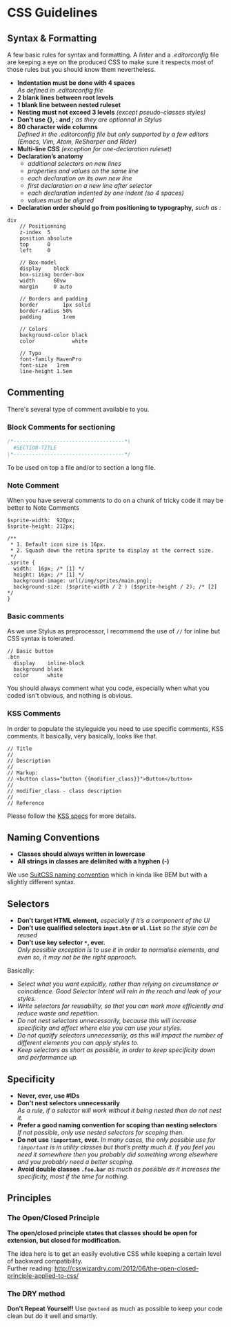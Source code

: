 # CSS Guidelines

## Syntax & Formatting

A few basic rules for syntax and formatting. A _linter_ and a _.editorconfig_ file are keeping a eye on the produced CSS to make sure it respects most of those rules but you should know them nevertheless.

* **Indentation must be done with 4 spaces**  
  _As defined in .editorconfig file_
* **2 blank lines between root levels**
* **1 blank line between nested ruleset**
* **Nesting must not exceed 3 levels** _(except pseudo-classes styles)_
* **Don’t use {}, : and ;** _as they are optionnal in Stylus_
* **80 character wide columns**  
  _Defined in the .editorconfig file but only supported by a few editors (Emacs, Vim, Atom, ReSharper and Rider)_
* **Multi-line CSS** _(exception for one-declaration ruleset)_
* **Declaration’s anatomy**
  * _additional selectors on new lines_
  * _properties and values on the same line_
  * _each declaration on its own new line_
  * _first declaration on a new line after selector_
  * _each declaration indented by one indent (so 4 spaces)_
  * _values must be aligned_
* **Declaration order should go from positioning to typography,** _such as :_

```
div
    // Positionning
    z-index  5
    position absolute
    top      0
    left     0

    // Box-model
    display    block
    box-sizing border-box
    width      60vw
    margin     0 auto

    // Borders and padding
    border        1px solid
    border-radius 50%
    padding       1rem

    // Colors
    background-color black
    color            white

    // Typo
    font-family MavenPro
    font-size   1rem
    line-height 1.5em
```

## Commenting

There's several type of comment available to you.

### Block Comments for sectioning

```css
/*------------------------------------*\
  #SECTION-TITLE
\*------------------------------------*/
```

To be used on top a file and/or to section a long file.

### Note Comment

When you have several comments to do on a chunk of tricky code it may be better to Note Comments

```
$sprite-width:  920px;
$sprite-height: 212px;

/**
 * 1. Default icon size is 16px.
 * 2. Squash down the retina sprite to display at the correct size.
 */
.sprite {
  width:  16px; /* [1] */
  height: 16px; /* [1] */
  background-image: url(/img/sprites/main.png);
  background-size: ($sprite-width / 2 ) ($sprite-height / 2); /* [2] */
}
```

### Basic comments

As we use Stylus as preprocessor, I recommend the use of `//` for inline but CSS syntax is tolerated.

```
// Basic button
.btn
  display    inline-block
  background black
  color      white
```

You should always comment what you code, especially when what you coded isn't obvious, and nothing is obvious.

### KSS Comments

In order to populate the styleguide you need to use specific comments, KSS comments.
It basically, very basically, looks like that.

```
// Title
//
// Description
//
// Markup:
// <button class="button {{modifier_class}}">Button</button>
//
// modifier_class - class description
//
// Reference
```

Please follow the [KSS specs](https://github.com/kss-node/kss/blob/spec/SPEC.md) for more details.

## Naming Conventions

* **Classes should always written in lowercase**
* **All strings in classes are delimited with a hyphen (-)**

We use [SuitCSS naming convention](https://github.com/suitcss/suit/blob/master/doc/naming-conventions.md) which in kinda like BEM but with a slightly different syntax.

## Selectors

* **Don’t target HTML element,** _especially if it’s a component of the UI_
* **Don’t use qualified selectors `input.btn` or `ul.list`** _so the style can be reused_
* **Don’t use key selector `*`, ever.**  
  _Only possible exception is to use it in order to normalise elements, and even so, it may not be the right approach._

Basically:

* _Select what you want explicitly, rather than relying on circumstance or coincidence. Good Selector Intent will rein in the reach and leak of your styles._
* _Write selectors for reusability, so that you can work more efficiently and reduce waste and repetition._
* _Do not nest selectors unnecessarily, because this will increase specificity and affect where else you can use your styles._
* _Do not qualify selectors unnecessarily, as this will impact the number of different elements you can apply styles to._
* _Keep selectors as short as possible, in order to keep specificity down and performance up._

## Specificity

* **Never, ever, use #IDs**
* **Don't nest selectors unnecessarily**  
  _As a rule, if a selector will work without it being nested then do not nest it._
* **Prefer a good naming convention for scoping than nesting selectors**  
  _If not possible, only use nested selectors for scoping then._
* **Do not use `!important`, ever.**
  _In many cases, the only possible use for `!important` is in utility classes but that’s pretty much it. If you feel you need it somewhere then you probably did something wrong elsewhere and you probably need a better scoping._
* **Avoid double classes `.foo.bar`** _as much as possible as it increases the specificity, most if the time for nothing._

## Principles

### The Open/Closed Principle

**The open/closed principle states that classes should be open for extension, but closed for modification.**

The idea here is to get an easily evolutive CSS while keeping a certain level of backward compatibility.  
Further reading:  <http://csswizardry.com/2012/06/the-open-closed-principle-applied-to-css/>

### The DRY method

**Don't Repeat Yourself!**
Use `@extend` as much as possible to keep your code clean but do it well and smartly.
